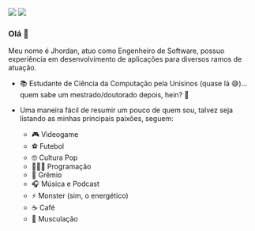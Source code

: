 [<img src="https://img.shields.io/badge/linkedin-%230077B5.svg?&style=for-the-badge&logo=linkedin&logoColor=white" />](https://www.linkedin.com/in/jhordanpacheco/) 
    [<img src = "https://img.shields.io/badge/instagram-%23E4405F.svg?&style=for-the-badge&logo=instagram&logoColor=white">](https://www.instagram.com/jhordanp/) 

### Olá 👋

Meu nome é Jhordan, atuo como Engenheiro de Software, possuo experiência em desenvolvimento de aplicações para diversos ramos de atuação.

- 📚 Estudante de Ciência da Computação pela Unisinos (quase lá 😅)... quem sabe um mestrado/doutorado depois, hein? 🤔

- Uma maneira fácil de resumir um pouco de quem sou, talvez seja listando as minhas principais paixões, seguem:
    - 🎮 Videogame 
    - ⚽ Futebol
    - 🤓 Cultura Pop
    - 👨🏻‍💻 Programação
    - 💙 Grêmio
    - 🎧 Música e Podcast
    - ⚡ Monster (sim, o energético)
    - ☕ Café
    - 💪 Musculação
